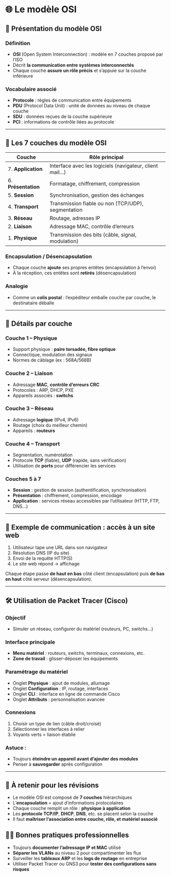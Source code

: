 # 🌐 Le modèle OSI

## 🧱 Présentation du modèle OSI

### Définition

- **OSI** (Open System Interconnection) : modèle en 7 couches proposé par l’ISO
- Décrit **la communication entre systèmes interconnectés**
- Chaque couche **assure un rôle précis** et s’appuie sur la couche inférieure

### Vocabulaire associé

- **Protocole** : règles de communication entre équipements
- **PDU** (Protocol Data Unit) : unité de données au niveau de chaque couche
- **SDU** : données reçues de la couche supérieure
- **PCI** : informations de contrôle liées au protocole

---

## 🧬 Les 7 couches du modèle OSI

|Couche|Rôle principal|
|---|---|
|7. **Application**|Interface avec les logiciels (navigateur, client mail…)|
|6. **Présentation**|Formatage, chiffrement, compression|
|5. **Session**|Synchronisation, gestion des échanges|
|4. **Transport**|Transmission fiable ou non (TCP/UDP), segmentation|
|3. **Réseau**|Routage, adresses IP|
|2. **Liaison**|Adressage MAC, contrôle d’erreurs|
|1. **Physique**|Transmission des bits (câble, signal, modulation)|

### Encapsulation / Désencapsulation

- Chaque couche **ajoute** ses propres entêtes (encapsulation à l’envoi)
- À la réception, ces entêtes sont **retirés** (désencapsulation)

### Analogie

- Comme un **colis postal** : l’expéditeur emballe couche par couche, le destinataire déballe

---

## 📶 Détails par couche

### Couche 1 – Physique

- Support physique : **paire torsadée, fibre optique**
- Connectique, modulation des signaux
- Normes de câblage (ex : 568A/568B)

### Couche 2 – Liaison

- Adressage **MAC**, **contrôle d’erreurs CRC**
- Protocoles : ARP, DHCP, PXE
- Appareils associés : **switchs**

### Couche 3 – Réseau

- Adressage **logique** (IPv4, IPv6)
- Routage (choix du meilleur chemin)
- Appareils : **routeurs**

### Couche 4 – Transport

- Segmentation, numérotation
- Protocole **TCP** (fiable), **UDP** (rapide, sans vérification)
- Utilisation de **ports** pour différencier les services

### Couches 5 à 7

- **Session** : gestion de session (authentification, synchronisation)
- **Présentation** : chiffrement, compression, encodage
- **Application** : services réseau accessibles par l’utilisateur (HTTP, FTP, DNS…)

---

## 🧪 Exemple de communication : accès à un site web

1. Utilisateur tape une URL dans son navigateur
2. Résolution DNS (IP du site)
3. Envoi de la requête HTTP(S)
4. Le site web répond → affichage

Chaque étape passe **de haut en bas** côté client (encapsulation) puis **de bas en haut** côté serveur (désencapsulation).

---

## 🛠️ Utilisation de Packet Tracer (Cisco)

### Objectif

- Simuler un réseau, configurer du matériel (routeurs, PC, switchs…)

### Interface principale

- **Menu matériel** : routeurs, switchs, terminaux, connexions, etc.
- **Zone de travail** : glisser-déposer les équipements

### Paramétrage du matériel

- Onglet **Physique** : ajout de modules, allumage
- Onglet **Configuration** : IP, routage, interfaces
- Onglet **CLI** : interface en ligne de commande Cisco
- Onglet **Attributs** : personnalisation avancée

### Connexions

1. Choisir un type de lien (câble droit/croisé)
2. Sélectionner les interfaces à relier
3. Voyants verts = liaison établie

### Astuce :

- Toujours **éteindre un appareil avant d’ajouter des modules**
- Penser à **sauvegarder** après configuration

---

## 📘 À retenir pour les révisions

- Le modèle OSI est composé de **7 couches** hiérarchiques
- L’**encapsulation** = ajout d’informations protocolaires
- Chaque couche remplit un rôle : **physique à application**
- Les **protocole TCP/IP**, **DHCP**, **DNS**, etc. se placent selon la couche
- Il faut **maîtriser l’association entre couche, rôle, et matériel associé**

## 🧑‍💼 Bonnes pratiques professionnelles
- Toujours **documenter l’adressage IP et MAC** utilisé
- **Séparer les VLANs** au niveau 2 pour compartimenter les flux
- Surveiller les **tableaux ARP** et les **logs de routage** en entreprise
- Utiliser Packet Tracer ou GNS3 pour **tester des configurations sans risques**
